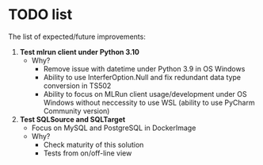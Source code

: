 # TODO list

The list of expected/future improvements:
 1. **Test mlrun client under Python 3.10**
    - Why?
      - Remove issue with datetime under Python 3.9 in OS Windows
      - Ability to use InterferOption.Null and fix redundant data type conversion in TS502
      - Ability to focus on MLRun client usage/development under OS Windows without
      neccessity to use WSL (ability to use PyCharm Community version)
 2. **Test SQLSource and SQLTarget**
    - Focus on MySQL and PostgreSQL in DockerImage
    - Why?
      - Check maturity of this solution
      - Tests from on/off-line view 